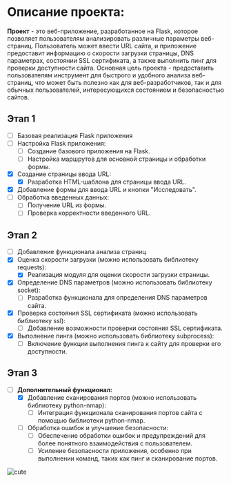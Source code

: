 # Описание проекта:
**Проект** - это веб-приложение, разработанное на Flask, которое
позволяет пользователям анализировать различные параметры веб-
страниц. Пользователь может ввести URL сайта, и приложение
предоставит информацию о скорости загрузки страницы, DNS
параметрах, состоянии SSL сертификата, а также выполнить пинг для
проверки доступности сайта.
Основная цель проекта - предоставить пользователям инструмент для
быстрого и удобного анализа веб-страниц, что может быть полезно как
для веб-разработчиков, так и для обычных пользователей,
интересующихся состоянием и безопасностью сайтов.

## Этап 1
- [ ] Базовая реализация Flask приложения
- [ ] Настройка Flask приложения:
  - [ ] Создание базового приложения на Flask.
  - [ ] Настройка маршрутов для основной страницы и обработки формы.
- [x] Создание страницы ввода URL:
  - [x] Разработка HTML-шаблона для страницы ввода URL.
- [x] Добавление формы для ввода URL и кнопки "Исследовать".
- [ ] Обработка введенных данных:
  - [ ] Получение URL из формы.
  - [ ] Проверка корректности введенного URL.

## Этап 2
- [ ] Добавление функционала анализа страниц
- [x] Оценка скорости загрузки (можно использовать библиотеку requests):
  - [x] Реализация модуля для оценки скорости загрузки страницы.
- [x] Определение DNS параметров (можно использовать библиотеку socket):
  - [ ] Разработка функционала для определения DNS параметров сайта.
- [x] Проверка состояния SSL сертификата (можно использовать библиотеку ssl):
  - [ ] Добавление возможности проверки состояния SSL сертификата.
- [x] Выполнение пинга (можно использовать библиотеку subprocess):
  - [ ] Включение функции выполнения пинга к сайту для проверки его доступности.

## Этап 3
- [ ] **Дополнительный функционал:**
  - [x] Добавление сканирования портов (можно использовать библиотеку python-nmap):
    - [ ] Интеграция функционала сканирования портов сайта с помощью библиотеки python-nmap.
  - [ ] Обработка ошибок и улучшение безопасности:
    - [ ] Обеспечение обработки ошибок и предупреждений для более понятного взаимодействия с пользователем.
    - [ ] Усиление безопасности приложения, особенно при выполнении команд, таких как пинг и сканирование портов.

![cute](https://github.com/stranniksimp/index.html/assets/93402361/7791d84a-a05d-45ab-8714-276596a4544c)
